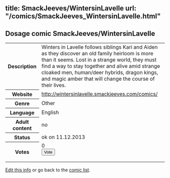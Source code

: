 title: SmackJeeves/WintersinLavelle
url: "/comics/SmackJeeves_WintersinLavelle.html"
---
Dosage comic SmackJeeves/WintersinLavelle
-----------------------------------------

<p id="msg"></p>
<script type="text/javascript">
if (window.location.search === '?edit_info_mail=sent_ok') {
  var elem = document.getElementById("msg");
  elem.innerHTML = 'Edited information sucessfully sent for review, which is usually done daily. Thanks!';
  elem.className = 'ok';
}
</script>
<table class="comicinfo">
<tr>
<th>Description</th><td>Winters in Lavelle follows siblings Kari and Aiden as they discover an old family heirloom is more than it seems. Lost in a strange world, they must find a way to stay together and alive amid strange cloaked men, human/deer hybrids, dragon kings, and magic amber that will change the course of their lives.</td>
</tr>
<tr>
<th>Website</th><td><a href="http://wintersinlavelle.smackjeeves.com/comics/">http://wintersinlavelle.smackjeeves.com/comics/</a></td>
</tr>
<tr>
<th>Genre</th><td>Other</td>
</tr>
<tr>
<th>Language</th><td>English</td>
</tr>
<tr>
<th>Adult content</th><td>no</td>
</tr>
<tr>
<th>Status</th><td>ok on 11.12.2013</td>
</tr>
<tr>
<th>Votes</th><td>0
<form action="http://gaecounter.appspot.com/count/" method="POST">
<input name="name" type="hidden" value="SmackJeeves_WintersinLavelle"/>
<input name="uid" type="hidden" id="voteuid" value=""/>
<input type="submit" value="Vote"/>
</form>
</td>
</tr>
</table>
<script type="text/javascript">
var ua = navigator.userAgent;
document.getElementById("voteuid").value = ua.replace(/[^a-zA-Z0-9\._:]/g , "_");;
</script>

[Edit this info](SmackJeeves_WintersinLavelle_edit.html) or go back to the [comic list](../comic-index.html).
